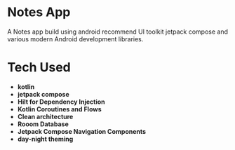 # Notes App

A Notes app build using android recommend UI toolkit jetpack compose and various modern Android development libraries.

# Tech Used

- **kotlin**
- **jetpack compose**
- **Hilt for Dependency Injection**
- **Kotlin Coroutines and Flows**
- **Clean architecture**
- **Rooom Database**
- **Jetpack Compose Navigation Components**
- **day-night theming**
